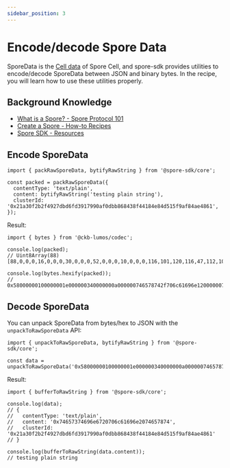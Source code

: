 ```yaml
---
sidebar_position: 3
---
```


# Encode/decode Spore Data

SporeData is the [Cell data](https://docs.nervos.org/docs/reference/cell/#cell-data) of Spore Cell, and spore-sdk provides utilities to encode/decode SporeData between JSON and binary bytes. In the recipe, you will learn how to use these utilities properly.

## Background Knowledge

- [What is a Spore? - Spore Protocol 101](/basics/spore-101#what-is-a-spore)
- [Create a Spore - How-to Recipes](/recipes/create-spore)
- [Spore SDK - Resources](/resources/spore-sdk)

## Encode SporeData

```tsx
import { packRawSporeData, bytifyRawString } from '@spore-sdk/core';

const packed = packRawSporeData({
  contentType: 'text/plain',
  content: bytifyRawString('testing plain string'),
  clusterId: '0x21a30f2b2f4927dbd6fd3917990af0dbb868438f44184e84d515f9af84ae4861',
});
```

Result:

```tsx
import { bytes } from '@ckb-lumos/codec';

console.log(packed);
// Uint8Array(88) [88,0,0,0,16,0,0,0,30,0,0,0,52,0,0,0,10,0,0,0,116,101,120,116,47,112,108,97,105,110,18,0,0,0,116,101,115,116,105,110,103,32,112,108,97,105,110,32,116,101,120,116,32,0,0,0,33,163,15,43,47,73,39,219,214,253,57,23,153,10,240,219,184,104,67,143,68,24,78,132,213,21,249,175,132,174,72,97]

console.log(bytes.hexify(packed));
// 0x58000000100000001e000000340000000a000000746578742f706c61696e1200000074657374696e6720706c61696e20746578742000000021a30f2b2f4927dbd6fd3917990af0dbb868438f44184e84d515f9af84ae4861
```

## Decode SporeData

You can unpack SporeData from bytes/hex to JSON with the `unpackToRawSporeData` API:

```tsx
import { unpackToRawSporeData, bytifyRawString } from '@spore-sdk/core';

const data = unpackToRawSporeData('0x58000000100000001e000000340000000a000000746578742f706c61696e1200000074657374696e6720706c61696e20746578742000000021a30f2b2f4927dbd6fd3917990af0dbb868438f44184e84d515f9af84ae4861');
```

Result:

```tsx
import { bufferToRawString } from '@spore-sdk/core';

console.log(data);
// {
//   contentType: 'text/plain',
//   content: '0x74657374696e6720706c61696e2074657874',
//   clusterId: '0x21a30f2b2f4927dbd6fd3917990af0dbb868438f44184e84d515f9af84ae4861'
// }

console.log(bufferToRawString(data.content));
// testing plain string
```